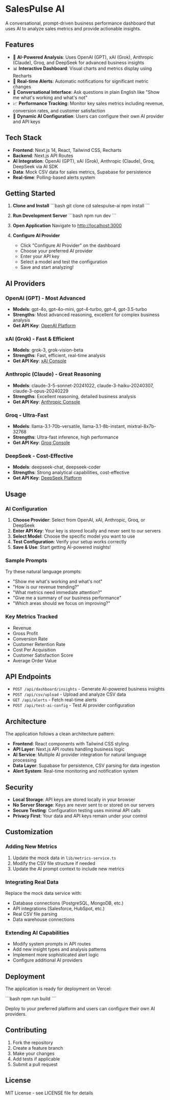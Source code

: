 # SalesPulse AI

A conversational, prompt-driven business performance dashboard that uses AI to analyze sales metrics and provide actionable insights.

## Features

- 🤖 **AI-Powered Analysis**: Uses OpenAI (GPT), xAI (Grok), Anthropic (Claude), Groq, and DeepSeek for advanced business insights
- 📊 **Interactive Dashboard**: Visual charts and metrics display using Recharts
- 🚨 **Real-time Alerts**: Automatic notifications for significant metric changes
- 💬 **Conversational Interface**: Ask questions in plain English like "Show me what's working and what's not"
- 📈 **Performance Tracking**: Monitor key sales metrics including revenue, conversion rates, and customer satisfaction
- 🔧 **Dynamic AI Configuration**: Users can configure their own AI provider and API keys

## Tech Stack

- **Frontend**: Next.js 14, React, Tailwind CSS, Recharts
- **Backend**: Next.js API Routes
- **AI Integration**: OpenAI (GPT), xAI (Grok), Anthropic (Claude), Groq, DeepSeek via AI SDK
- **Data**: Mock CSV data for sales metrics, Supabase for persistence
- **Real-time**: Polling-based alerts system

## Getting Started

1. **Clone and Install**
   \`\`\`bash
   git clone <repository-url>
   cd salespulse-ai
   npm install
   \`\`\`

2. **Run Development Server**
   \`\`\`bash
   npm run dev
   \`\`\`

3. **Open Application**
   Navigate to [http://localhost:3000](http://localhost:3000)

4. **Configure AI Provider**
   - Click "Configure AI Provider" on the dashboard
   - Choose your preferred AI provider
   - Enter your API key
   - Select a model and test the configuration
   - Save and start analyzing!

## AI Providers

### OpenAI (GPT) - Most Advanced
- **Models**: gpt-4o, gpt-4o-mini, gpt-4-turbo, gpt-4, gpt-3.5-turbo
- **Strengths**: Most advanced reasoning, excellent for complex business analysis
- **Get API Key**: [OpenAI Platform](https://platform.openai.com/)

### xAI (Grok) - Fast & Efficient
- **Models**: grok-3, grok-vision-beta
- **Strengths**: Fast, efficient, real-time analysis
- **Get API Key**: [xAI Console](https://console.x.ai/)

### Anthropic (Claude) - Great Reasoning
- **Models**: claude-3-5-sonnet-20241022, claude-3-haiku-20240307, claude-3-opus-20240229
- **Strengths**: Excellent reasoning, detailed business analysis
- **Get API Key**: [Anthropic Console](https://console.anthropic.com/)

### Groq - Ultra-Fast
- **Models**: llama-3.1-70b-versatile, llama-3.1-8b-instant, mixtral-8x7b-32768
- **Strengths**: Ultra-fast inference, high performance
- **Get API Key**: [Groq Console](https://console.groq.com/)

### DeepSeek - Cost-Effective
- **Models**: deepseek-chat, deepseek-coder
- **Strengths**: Strong analytical capabilities, cost-effective
- **Get API Key**: [DeepSeek Platform](https://platform.deepseek.com/)

## Usage

### AI Configuration

1. **Choose Provider**: Select from OpenAI, xAI, Anthropic, Groq, or DeepSeek
2. **Enter API Key**: Your key is stored locally and never sent to our servers
3. **Select Model**: Choose the specific model you want to use
4. **Test Configuration**: Verify your setup works correctly
5. **Save & Use**: Start getting AI-powered insights!

### Sample Prompts

Try these natural language prompts:

- "Show me what's working and what's not"
- "How is our revenue trending?"
- "What metrics need immediate attention?"
- "Give me a summary of our business performance"
- "Which areas should we focus on improving?"

### Key Metrics Tracked

- Revenue
- Gross Profit
- Conversion Rate
- Customer Retention Rate
- Cost Per Acquisition
- Customer Satisfaction Score
- Average Order Value

## API Endpoints

- `POST /api/dashboard/insights` - Generate AI-powered business insights
- `POST /api/csv/upload` - Upload and analyze CSV data
- `GET /api/alerts` - Fetch real-time alerts
- `POST /api/test-ai-config` - Test AI provider configuration

## Architecture

The application follows a clean architecture pattern:

- **Frontend**: React components with Tailwind CSS styling
- **API Layer**: Next.js API routes handling business logic
- **AI Service**: Multiple AI provider integration for natural language processing
- **Data Layer**: Supabase for persistence, CSV parsing for data ingestion
- **Alert System**: Real-time monitoring and notification system

## Security

- **Local Storage**: API keys are stored locally in your browser
- **No Server Storage**: Keys are never sent to or stored on our servers
- **Secure Testing**: Configuration testing uses minimal API calls
- **Privacy First**: Your data and API keys remain under your control

## Customization

### Adding New Metrics

1. Update the mock data in `lib/metrics-service.ts`
2. Modify the CSV file structure if needed
3. Update the AI prompt context to include new metrics

### Integrating Real Data

Replace the mock data service with:
- Database connections (PostgreSQL, MongoDB, etc.)
- API integrations (Salesforce, HubSpot, etc.)
- Real CSV file parsing
- Data warehouse connections

### Extending AI Capabilities

- Modify system prompts in API routes
- Add new insight types and analysis patterns
- Implement more sophisticated alert logic
- Configure additional AI providers

## Deployment

The application is ready for deployment on Vercel:

\`\`\`bash
npm run build
\`\`\`

Deploy to your preferred platform and users can configure their own AI providers.

## Contributing

1. Fork the repository
2. Create a feature branch
3. Make your changes
4. Add tests if applicable
5. Submit a pull request

## License

MIT License - see LICENSE file for details
